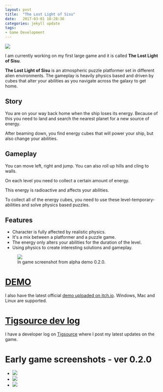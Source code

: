 ```yaml
---
layout: post
title:  "The Lost Light of Sisu"
date:   2017-03-01 10:28:36
categories: jekyll update
tags:
- Game Development
---
```


<a href="{{ page.url }}">
	<img src="{{ site.baseurl }}/assets/portfolio/thelostlightofsisu/world_map.png"/>
</a>

I am currently working on my first large game and it is called  **The Lost Light of Sisu**. 

**The Lost Light of Sisu** is an atmospheric puzzle platformer set in different alien environments. The gameplay is heavily physics based and driven by cubes that alter your abilities as you navigate across the galaxy to get home.

## Story ##
You are on your way back home when the ship loses its energy. Because of this you need to land and search the nearest planet for a new source of energy.

After beaming down, you find energy cubes that will power your ship, but also change your abilities.

## Gameplay ##
You can move left, right and jump. You can also roll up hills and cling to walls.

On each level you need to collect a certain amount of energy.

This energy is radioactive and affects your abilities.

To collect all of the energy cubes, you need to use these level-temporary-abilities and solve physics based puzzles.

## Features ##
- Character is fully affected by realistic physics.
- It's a mix between a platformer and a puzzle game.
- The energy only alters your abilities for the duration of the level.
- Using physics to create interesting solutions and gameplay.

<figure>
  <img src="{{ site.baseurl }}/assets/portfolio/thelostlightofsisu/speed.PNG"/>
  <figcaption> In game screenshot from alpha demo 0.2.0. </figcaption>
</figure>

# [DEMO][itch.io] #
I also have the latest official [demo uploaded on itch.io][itch.io].
Windows, Mac and Linux are supported.

# [Tigsource dev log][Tigsource] #
I have a developer log on [Tigsource][Tigsource] where I post my latest updates on the game.

# Early game screenshots - ver 0.2.0 #
<div class="postimages">
	<ul>
		<li>
			<a href="{{ site.baseurl }}/assets/portfolio/thelostlightofsisu/speed.PNG">
			<img src="{{ site.baseurl }}/assets/portfolio/thelostlightofsisu/speed.PNG"/>
		</a>
		</li>
		<li>
			<a href="{{ site.baseurl }}/assets/portfolio/thelostlightofsisu/jump_swing.PNG">
			<img src="{{ site.baseurl }}/assets/portfolio/thelostlightofsisu/jump_swing.PNG"/>
		</a>
		</li>
		<li>
			<a href="{{ site.baseurl }}/assets/portfolio/thelostlightofsisu/running.PNG">
			<img src="{{ site.baseurl }}/assets/portfolio/thelostlightofsisu/running.PNG"/>
		</a>
		</li>
	</ul>
</div>

[Tigsource]: https://forums.tigsource.com/index.php?topic=60261.0
[itch.io]: https://andersnord.itch.io/the-lost-light-of-sisu